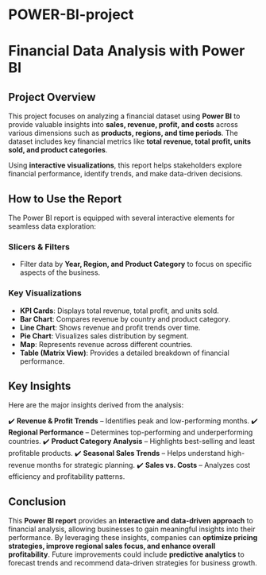 # POWER-BI-project

# **Financial Data Analysis with Power BI**

## **Project Overview**
This project focuses on analyzing a financial dataset using **Power BI** to provide valuable insights into **sales, revenue, profit, and costs** across various dimensions such as **products, regions, and time periods**. The dataset includes key financial metrics like **total revenue, total profit, units sold, and product categories**.

Using **interactive visualizations**, this report helps stakeholders explore financial performance, identify trends, and make data-driven decisions.

## **How to Use the Report**
The Power BI report is equipped with several interactive elements for seamless data exploration:

### **Slicers & Filters**
- Filter data by **Year, Region, and Product Category** to focus on specific aspects of the business.

### **Key Visualizations**
- **KPI Cards**: Displays total revenue, total profit, and units sold.
- **Bar Chart**: Compares revenue by country and product category.
- **Line Chart**: Shows revenue and profit trends over time.
- **Pie Chart**: Visualizes sales distribution by segment.
- **Map**: Represents revenue across different countries.
- **Table (Matrix View)**: Provides a detailed breakdown of financial performance.

## **Key Insights**
Here are the major insights derived from the analysis:

✔️ **Revenue & Profit Trends** – Identifies peak and low-performing months.
✔️ **Regional Performance** – Determines top-performing and underperforming countries.
✔️ **Product Category Analysis** – Highlights best-selling and least profitable products.
✔️ **Seasonal Sales Trends** – Helps understand high-revenue months for strategic planning.
✔️ **Sales vs. Costs** – Analyzes cost efficiency and profitability patterns.

## **Conclusion**
This **Power BI report** provides an **interactive and data-driven approach** to financial analysis, allowing businesses to gain meaningful insights into their performance. By leveraging these insights, companies can **optimize pricing strategies, improve regional sales focus, and enhance overall profitability**. Future improvements could include **predictive analytics** to forecast trends and recommend data-driven strategies for business growth.


